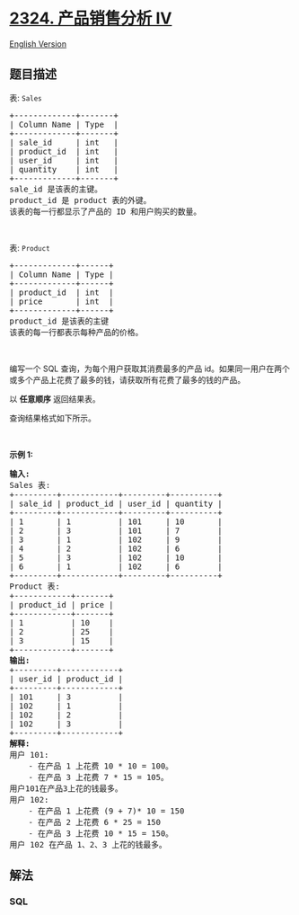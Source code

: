 # [2324. 产品销售分析 IV](https://leetcode.cn/problems/product-sales-analysis-iv)

[English Version](/solution/2300-2399/2324.Product%20Sales%20Analysis%20IV/README_EN.md)

## 题目描述

<!-- 这里写题目描述 -->

<p>表: <code>Sales</code></p>

<pre>
+-------------+-------+
| Column Name | Type  |
+-------------+-------+
| sale_id     | int   |
| product_id  | int   |
| user_id     | int   |
| quantity    | int   |
+-------------+-------+
sale_id 是该表的主键。
product_id 是 product 表的外键。
该表的每一行都显示了产品的 ID 和用户购买的数量。
</pre>

<p>&nbsp;</p>

<p>表: <code>Product</code></p>

<pre>
+-------------+------+
| Column Name | Type |
+-------------+------+
| product_id  | int  |
| price       | int  |
+-------------+------+
product_id 是该表的主键
该表的每一行都表示每种产品的价格。
</pre>

<p>&nbsp;</p>

<p>编写一个 SQL 查询，为每个用户获取其消费最多的产品 id。如果同一用户在两个或多个产品上花费了最多的钱，请获取所有花费了最多的钱的产品。</p>

<p data-group="1-1">以 <strong>任意顺序</strong> 返回结果表。</p>

<p>查询结果格式如下所示。</p>

<p>&nbsp;</p>

<p><strong class="example">示例 1:</strong></p>

<pre>
<strong>输入:</strong> 
Sales 表:
+---------+------------+---------+----------+
| sale_id | product_id | user_id | quantity |
+---------+------------+---------+----------+
| 1       | 1          | 101     | 10       |
| 2       | 3          | 101     | 7        |
| 3       | 1          | 102     | 9        |
| 4       | 2          | 102     | 6        |
| 5       | 3          | 102     | 10       |
| 6       | 1          | 102     | 6        |
+---------+------------+---------+----------+
Product 表:
+------------+-------+
| product_id | price |
+------------+-------+
| 1          | 10    |
| 2          | 25    |
| 3          | 15    |
+------------+-------+
<strong>输出:</strong> 
+---------+------------+
| user_id | product_id |
+---------+------------+
| 101     | 3          |
| 102     | 1          |
| 102     | 2          |
| 102     | 3          |
+---------+------------+ 
<strong>解释:</strong> 
用户 101:
    - 在产品 1 上花费 10 * 10 = 100。
    - 在产品 3 上花费 7 * 15 = 105。
用户101在产品3上花的钱最多。
用户 102:
    - 在产品 1 上花费 (9 + 7)* 10 = 150
    - 在产品 2 上花费 6 * 25 = 150
    - 在产品 3 上花费 10 * 15 = 150。
用户 102 在产品 1、2、3 上花的钱最多。
</pre>

## 解法

<!-- 这里可写通用的实现逻辑 -->

<!-- tabs:start -->

### **SQL**

<!-- 这里可写当前语言的特殊实现逻辑 -->

```sql

```

<!-- tabs:end -->
